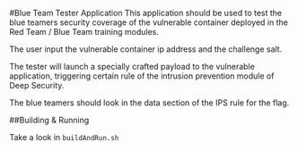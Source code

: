 #Blue Team Tester Application
This application should be used to test the blue teamers security coverage of the vulnerable container deployed in the Red Team / Blue Team training modules.

The user input the vulnerable container ip address and the challenge salt.

The tester will launch a specially crafted payload to the vulnerable application, triggering certain rule of the intrusion prevention module of Deep Security.

The blue teamers should look in the data section of the IPS rule for the flag.

##Building & Running

Take a look in `buildAndRun.sh`
